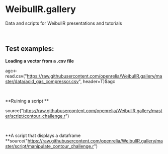 WeibullR.gallery
================

Data and scripts for WeibullR presentations and tutorials

 

Test examples:
--------------

**Loading a vector from a .csv file**

agc\<-read.csv("https://raw.githubusercontent.com/openrelia/WeibullR.gallery/master/data/acid_gas_compressor.csv",
header=T)\$agc

 

**Ruining a script **

source("https://raw.githubusercontent.com/openrelia/WeibullR.gallery/master/script/contour_challenge.r")

 

**A script that displays a dataframe
**source("https://raw.githubusercontent.com/openrelia/WeibullR.gallery/master/script/manipulate_contour_challenge.r")
